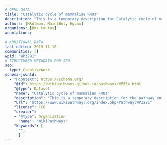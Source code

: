 ```yaml
---
# GPML DATA
title: "Catalytic cycle of mammalian FMOs"
description: "This is a temporary description for Catalytic cycle of mammalian FMOs"
authors: [Mkutmon, MaintBot, Egonw]
organisms: [Bos taurus]
annotations:
  
# ADDITIONAL DATA
last-edited: 2019-11-10
communities: []
wpid: "WP3281"
# STRUCTURED METADATA FOR SEO
seo:
  type: CreativeWork
schema-jsonld:
  - "@context": https://schema.org/
    "@id": https://wikipathways.github.io/pathways/WP554.html
    "@type": Dataset
    "name": "Catalytic cycle of mammalian FMOs"
    "description": "This is a temporary description for the pathway entitled: Catalytic cycle of mammalian FMOs"
    "url": "https://www.wikipathways.org/index.php/Pathway:WP3281"
    "license": CC0
    "creator":
    - "@type": Organization
      "name": "WikiPathways"
    "keywords": [
      "",
      ]
---
```

